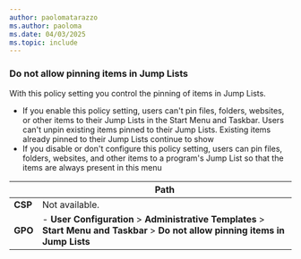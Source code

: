 ```yaml
---
author: paolomatarazzo
ms.author: paoloma
ms.date: 04/03/2025
ms.topic: include
---
```


### Do not allow pinning items in Jump Lists

With this policy setting you control the pinning of items in Jump Lists.

- If you enable this policy setting, users can't pin files, folders, websites, or other items to their Jump Lists in the Start Menu and Taskbar. Users can't unpin existing items pinned to their Jump Lists. Existing items already pinned to their Jump Lists continue to show
- If you disable or don't configure this policy setting, users can pin files, folders, websites, and other items to a program's Jump List so that the items are always present in this menu

|  | Path |
|--|--|
| **CSP** | Not available. |
| **GPO** | - **User Configuration** > **Administrative Templates** > **Start Menu and Taskbar** > **Do not allow pinning items in Jump Lists** |
